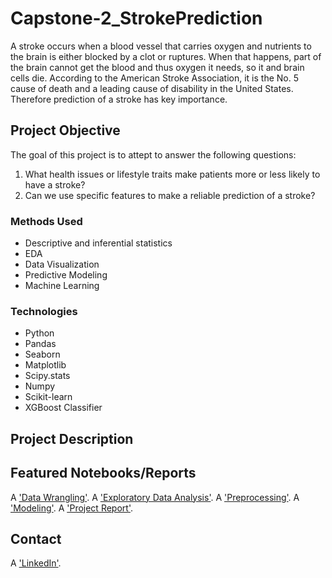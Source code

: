 # Capstone-2_StrokePrediction
A stroke occurs when a blood vessel that carries oxygen and nutrients to the brain is either 
blocked by a clot or ruptures. When that happens, part of  the brain cannot get the blood  and thus
oxygen it needs, so it and brain cells die.  According to the American Stroke Association, it is the 
No. 5 cause of death and a leading cause of disability in the United States. Therefore prediction of 
a stroke has key importance.
## Project Objective
The goal of this project is to attept to answer the following questions:
1. What health issues or lifestyle traits make patients more or less likely to have a stroke?   
2. Can we use specific features to make a reliable prediction of a stroke?
### Methods Used
* Descriptive and inferential statistics
* EDA
* Data Visualization
* Predictive Modeling
* Machine Learning
### Technologies
* Python
* Pandas
* Seaborn
* Matplotlib
* Scipy.stats
* Numpy
* Scikit-learn
* XGBoost Classifier
## Project Description
## Featured Notebooks/Reports
A ['Data Wrangling'](https://github.com/yuliyaselevich/Capstone-2_StrokePrediction/blob/main/Notebooks/Capstone2_DataWrangling.ipynb).
A ['Exploratory Data Analysis'](https://github.com/yuliyaselevich/Capstone-2_StrokePrediction/blob/main/Notebooks/Capstone2_EDA.ipynb).
A ['Preprocessing'](https://github.com/yuliyaselevich/Capstone-2_StrokePrediction/blob/main/Notebooks/Capstone2_Preprocessing.ipynb).
A ['Modeling'](https://github.com/yuliyaselevich/Capstone-2_StrokePrediction/blob/main/Notebooks/Capstone2_Modeling.ipynb).
A ['Project Report'](https://github.com/yuliyaselevich/Capstone-2_StrokePrediction/blob/main/Docs/Project_Report.pdf).
## Contact
A ['LinkedIn'](https://www.linkedin.com/in/yuliyaselevich/).


